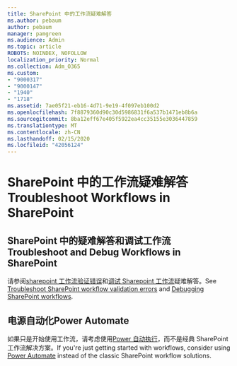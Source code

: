 ```yaml
---
title: SharePoint 中的工作流疑难解答
ms.author: pebaum
author: pebaum
manager: pamgreen
ms.audience: Admin
ms.topic: article
ROBOTS: NOINDEX, NOFOLLOW
localization_priority: Normal
ms.collection: Adm_O365
ms.custom:
- "9000317"
- "9000147"
- "1940"
- "1718"
ms.assetid: 7ae05f21-eb16-4d71-9e19-4f097eb100d2
ms.openlocfilehash: 7f8879360d90c30d5986831f6a537b1471eb8b6a
ms.sourcegitcommit: 8ba12eff67e405f5922ea4cc35155e3036447859
ms.translationtype: MT
ms.contentlocale: zh-CN
ms.lasthandoff: 02/15/2020
ms.locfileid: "42056124"
---
```

# <a name="troubleshoot-workflows-in-sharepoint"></a><span data-ttu-id="b8c7e-102">SharePoint 中的工作流疑难解答</span><span class="sxs-lookup"><span data-stu-id="b8c7e-102">Troubleshoot Workflows in SharePoint</span></span>

## <a name="troubleshoot-and-debug-workflows-in-sharepoint"></a><span data-ttu-id="b8c7e-103">SharePoint 中的疑难解答和调试工作流</span><span class="sxs-lookup"><span data-stu-id="b8c7e-103">Troubleshoot and Debug Workflows in SharePoint</span></span>

<span data-ttu-id="b8c7e-104">请参阅[sharepoint 工作流验证错误](https://docs.microsoft.com/sharepoint/dev/general-development/troubleshooting-sharepoint-server-workflow-validation-errors-in-visio)和[调试 Sharepoint 工作流](https://docs.microsoft.com/sharepoint/dev/general-development/debugging-sharepoint-server-workflows)疑难解答。</span><span class="sxs-lookup"><span data-stu-id="b8c7e-104">See [Troubleshoot SharePoint workflow validation errors](https://docs.microsoft.com/sharepoint/dev/general-development/troubleshooting-sharepoint-server-workflow-validation-errors-in-visio) and [Debugging SharePoint workflows](https://docs.microsoft.com/sharepoint/dev/general-development/debugging-sharepoint-server-workflows).</span></span>

## <a name="power-automate"></a><span data-ttu-id="b8c7e-105">电源自动化</span><span class="sxs-lookup"><span data-stu-id="b8c7e-105">Power Automate</span></span>

<span data-ttu-id="b8c7e-106">如果只是开始使用工作流，请考虑使用[Power 自动执行](https://docs.microsoft.com/power-automate/modern-approvals)，而不是经典 SharePoint 工作流解决方案。</span><span class="sxs-lookup"><span data-stu-id="b8c7e-106">If you're just getting started with workflows, consider using [Power Automate](https://docs.microsoft.com/power-automate/modern-approvals) instead of the classic SharePoint workflow solutions.</span></span>
